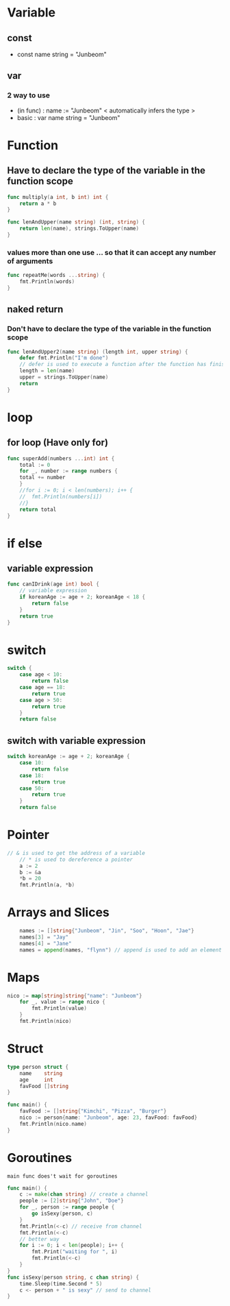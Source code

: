 # Variable
## const
- const name string = "Junbeom"

## var
### 2 way to use 
- (in func) : 
    name := "Junbeom" 
    < automatically infers the type >
- basic :
    var name string = "Junbeom"

# Function
## Have to declare the type of the variable in the function scope

```go
func multiply(a int, b int) int {
	return a * b
}
```

```go
func lenAndUpper(name string) (int, string) {
	return len(name), strings.ToUpper(name)
}
```
### values more than one use ... so that it can accept any number of arguments
```go
func repeatMe(words ...string) {
	fmt.Println(words)
}
```
## naked return
### Don't have to declare the type of the variable in the function scope

```go
func lenAndUpper2(name string) (length int, upper string) {
    defer fmt.Println("I'm done") 
	// defer is used to execute a function after the function has finished executing 
	length = len(name)
	upper = strings.ToUpper(name)
	return
}
```

# loop
## for loop (Have only for)
```go
func superAdd(numbers ...int) int {
    total := 0
    for _, number := range numbers {
    total += number
    }
    //for i := 0; i < len(numbers); i++ {
    //	fmt.Println(numbers[i])
    //}
    return total
}
```

# if else 
## variable expression
```go
func canIDrink(age int) bool {
	// variable expression
	if koreanAge := age + 2; koreanAge < 18 {
		return false
	}
	return true
}
```

# switch
```go
switch {
	case age < 10:
		return false
	case age == 18:
		return true
	case age > 50:
		return true
	}
	return false
```

## switch with variable expression
```go
switch koreanAge := age + 2; koreanAge {
	case 10:
		return false
	case 18:
		return true
	case 50:
		return true
	}
	return false
```

# Pointer
```go
// & is used to get the address of a variable
	// * is used to dereference a pointer
	a := 2
	b := &a
	*b = 20
	fmt.Println(a, *b)
```

# Arrays and Slices
```go
	names := []string{"Junbeom", "Jin", "Soo", "Hoon", "Jae"}
	names[3] = "Jay"
	names[4] = "Jane"
	names = append(names, "flynn") // append is used to add an element to the slice
```

# Maps
```go
nico := map[string]string{"name": "Junbeom"}
	for _, value := range nico {
		fmt.Println(value)
	}
	fmt.Println(nico)
```

# Struct
```go
type person struct {
	name    string
	age     int
	favFood []string
}

func main() {
	favFood := []string{"Kimchi", "Pizza", "Burger"}
	nico := person{name: "Junbeom", age: 23, favFood: favFood}
	fmt.Println(nico.name)
}
```

# Goroutines
``` 
main func does't wait for goroutines
```
```go
func main() {
    c := make(chan string) // create a channel
	people := [2]string{"John", "Doe"}
	for _, person := range people {
		go isSexy(person, c)
	}
	fmt.Println(<-c) // receive from channel
	fmt.Println(<-c)
    // better way
    for i := 0; i < len(people); i++ {
		fmt.Print("waiting for ", i)
		fmt.Println(<-c)
	}
}
func isSexy(person string, c chan string) {
	time.Sleep(time.Second * 5)
	c <- person + " is sexy" // send to channel
}
```
